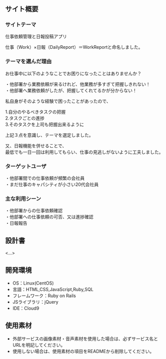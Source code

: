 # <WorkReport>

## サイト概要
### サイトテーマ
仕事依頼管理と日報投稿アプリ

仕事（Work）×日報（DailyReport）＝WorkReportと命名しました。

### テーマを選んだ理由
お仕事中に以下のようなことでお困りになったことはありませんか？

・他部署から業務依頼が来るけれど、他業務が多すぎて把握しきれない！  
・他部署へ業務依頼がしたが、把握してくれてるかが分からない！  

私自身がそのような経験で困ったことがあったので、  
  
1.自分のやるべきタスクの把握  
2.タスクごとの進捗  
3.そのタスクを上司も把握出来るように  
  
上記３点を意識し、テーマを選定しました。  

又、日報機能を併せることで、  
最低でも一日一回は利用してもらい、仕事の見逃しがないように工夫しました。  


### ターゲットユーザ
・他部署間での仕事依頼が頻繁の会社員  
・まだ仕事のキャパシティが小さい20代会社員  

### 主な利用シーン
・他部署からの仕事依頼確認  
・他部署への仕事依頼の可否、又は進捗確認  
・日報報告  

## 設計書
<...>

## 開発環境
- OS：Linux(CentOS)
- 言語：HTML,CSS,JavaScript,Ruby,SQL
- フレームワーク：Ruby on Rails
- JSライブラリ：jQuery
- IDE：Cloud9

## 使用素材
- 外部サービスの画像素材・音声素材を使用した場合は、必ずサービス名とURLを明記してください。
- 使用しない場合は、使用素材の項目をREADMEから削除してください。